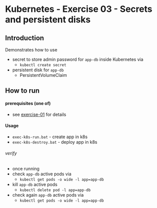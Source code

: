 # Kubernetes - Exercise 03 - Secrets and persistent disks

## Introduction
Demonstrates how to use
* secret to store admin password for `app-db` inside Kubernetes via
  * `kubectl create secret`
* persistent disk for `app-db`
  * PersistentVolumeClaim

## How to run

#### prerequisites (one of)
* see [exercise-01](/exercise-01) for details

#### Usage
* `exec-k8s-run.bat` - create app in k8s
* `exec-k8s-destroy.bat` - deploy app in k8s

###### verify 
* once running 
* check `app-db` active pods via 
  * `kubectl get pods -o wide -l app=app-db`
* kill `app-db` active pods
  * `kubectl delete pod -l app=app-db`
* check again `app-db` active pods via 
  * `kubectl get pods -o wide -l app=app-db`

